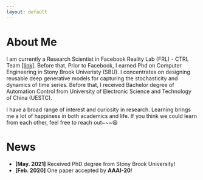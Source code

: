```yaml
---
layout: default
---
```



# About Me

I am currently a Research Scientist in Facebook Reality Lab (FRL) - CTRL Team [[link]](https://tech.fb.com/inside-facebook-reality-labs-wrist-based-interaction-for-the-next-computing-platform/). Before that,
Prior to Facebook, I earned Phd on Computer Engineering in Stony Brook Univeristy (SBU).
I concentrates on designing reusable deep generative models for capturing the stochasticity and
dynamics of time series. Before that, I received Bachelor degree of Automation Control from
University of Electronic Science and Technology of China (UESTC).

I have a broad range of interest and curiosity in research. Learning brings me a lot of happiness in both academics and life. If you think we could learn from each other, feel free to reach out~~~:laughing:


# News

- **[May. 2021]**             Received PhD degree from Stony Brook University!
- **[Feb. 2020]**             One paper accepted by **AAAI-20**!
